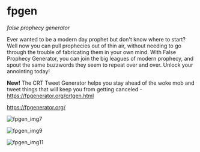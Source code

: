 # fpgen
*false prophecy generator*

Ever wanted to be a modern day prophet but don't know where to start? Well now you can pull prophecies out of thin air, without needing to go through the trouble of fabricating them in your own mind. With False Prophecy Generator, you can join the big leagues of modern prophecy, and spout the same buzzwords they seem to repeat over and over. Unlock your annointing today!

**New!** The CRT Tweet Generator helps you stay ahead of the woke mob and tweet things that will keep you from getting canceled - https://fpgenerator.org/crtgen.html

https://fpgenerator.org/

![fpgen_img7](https://user-images.githubusercontent.com/73722162/151720075-f5e3a410-1c71-4c5d-82a0-6e8aa47a44d1.png)

![fpgen_img9](https://user-images.githubusercontent.com/73722162/151720076-70bcd13a-473d-4f4c-83b6-175561d0e161.png)

![fpgen_img11](https://user-images.githubusercontent.com/73722162/151720078-7765b526-bc19-4823-9000-87b8329ed8dc.png)
